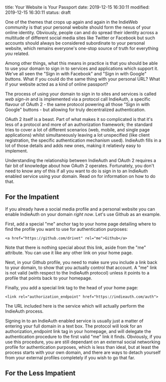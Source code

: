 title: Your Website is Your Passport
date: 2019-12-15 16:30:11
modified: 2019-12-15 16:30:11
status: draft

One of the themes that crops up again and again in the IndieWeb community is
that your personal website should form the nexus of your online identity.
Obviously, people can and do spread their identity across a multitude of
different social media sites like Twitter or Facebook but such accounts
should always be considered subordinate to your personal website, which
remains everyone's one-stop source of truth for everything *you* related.

Among other things, what this means in practice is that you should be able
to use your domain to sign in to services and applications which support it.
We've all seen the "Sign in with Facebook" and "Sign in with Google"
buttons.  What if you could do the same thing with your personal URL?  What
if your website acted as a kind of online passport?

The process of using your domain to sign in to sites and services is called
*web sign-in* and is implemented via a protocol call IndieAuth, a specific
flavour of OAuth 2 - the same protocol powering all those "Sign in with
Google" buttons - but allowing for truly decentralized authentication.

OAuth 2 itself is a beast.  Part of what makes it so complicated is that
it's less of a protocol and more of an authorization framework; the standard
tries to cover a lot of different scenarios (web, mobile, and single page
applications) whilst simultaneously leaving a lot unspecified (like client
registration, the specific authentication mechanism used).  IndieAuth fills
in a lot of those details and adds new ones, making it relatievly easy to
implement.

Understanding the relationship between IndieAuth and OAuth 2 requires a fair
bit of knowledge about how OAuth 2 operates.  Fortunately, you don't need to
know any of this if all you want to do is sign in to an IndieAuth enabled
service using your domain.  Read on for information on how to do that.

## For the Impatient

If you already have a social media profile and a personal website you can
enable IndieAuth on your domain *right now*.  Let's use Github as an
example.

First, add a special "me" anchor tag to your home page detailing where to
find the profile you want to use for authentication purposes:

    <a href="https://github.com/drivet" rel="me">Github</a>

Note that there is nothing special about this link, aside from the "me"
attribute.  You can use it like any other link on your home page.

Next, in your Github profile, you need to make sure you include a link back
to your domain, to show that you actually control that account.  A "me" link
is not valid (with respect to the IndieAuth protocol) unless it points to a
profile that points back to your homepage.

Finally, you add a special link tag to the head of your home page:

    <link rel="authorization_endpoint" href="https://indieauth.com/auth">

The URL included here is the service which will actually perform the
IndieAuth process.

Signing in to an IndieAuth enabled service is usually just a matter of
entering your full domain in a text box.  The protocol will look for an
authorization_endpoint link tag in your homepage, and will delegate the
authentication procedure to the first valid "me" link it finds.  Obviously,
if you use this procedure, you are still dependant on an external social
networking profile for authentication purposes, which is less than ideal,
but at least the process starts with your own domain, and there are ways to
detach yourself from your external profiles completely if you wish to go
that far.

## For the Less Impatient
